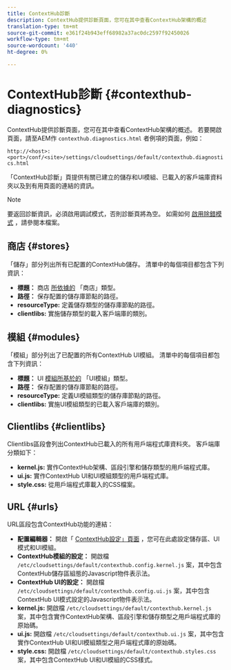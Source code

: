 ```yaml
---
title: ContextHub診斷
description: ContextHub提供診斷頁面，您可在其中查看ContextHub架構的概述
translation-type: tm+mt
source-git-commit: e361f24b943eff68982a37ac0dc2597f92450026
workflow-type: tm+mt
source-wordcount: '440'
ht-degree: 0%

---
```



# ContextHub診斷 {#contexthub-diagnostics}

ContextHub提供診斷頁面，您可在其中查看ContextHub架構的概述。 若要開啟頁面，請至AEM作 `contexthub.diagnostics.html` 者例項的頁面，例如：

`http://<host>:<port>/conf/<site>/settings/cloudsettings/default/contexthub.diagnostics.html`

「ContextHub診斷」頁提供有關已建立的儲存和UI模組、已載入的客戶端庫資料夾以及到有用頁面的連結的資訊。

>[!NOTE]
>
>要返回診斷資訊，必須啟用調試模式，否則診斷頁將為空。 如需如何 [啟用除錯模式](configuring-contexthub.md#debugging-contexthub) ，請參閱本檔案。

## 商店 {#stores}

「儲存」部分列出所有已配置的ContextHub儲存。 清單中的每個項目都包含下列資訊：

* **標題：** 商店 [所依據的](sample-stores.md) 「商店」類型。
* **路徑：** 保存配置的儲存庫節點的路徑。
* **resourceType:** 定義儲存類型的儲存庫節點的路徑。
* **clientlibs:** 實施儲存類型的載入客戶端庫的類別。

## 模組 {#modules}

「模組」部分列出了已配置的所有ContextHub UI模組。 清單中的每個項目都包含下列資訊：

* **標題：** UI [模組所基於的](sample-modules.md) 「UI模組」類型。
* **路徑：** 保存配置的儲存庫節點的路徑。
* **resourceType:** 定義UI模組類型的儲存庫節點的路徑。
* **clientlibs:** 實施UI模組類型的已載入客戶端庫的類別。

## Clientlibs {#clientlibs}

Clientlibs區段會列出ContextHub已載入的所有用戶端程式庫資料夾。 客戶端庫分類如下：

* **kernel.js:** 實作ContextHub架構、區段引擎和儲存類型的用戶端程式庫。
* **ui.js:** 實作ContextHub UI和UI模組類型的用戶端程式庫。
* **style.css:** 從用戶端程式庫載入的CSS檔案。

## URL {#urls}

URL區段包含ContextHub功能的連結：

* **配置編輯器：** 開啟「 [ContextHub設定」頁面](configuring-contexthub.md) ，您可在此處設定儲存區、UI模式和UI模組。
* **ContextHub模組的設定：** 開啟檔 `/etc/cloudsettings/default/contexthub.config.kernel.js` 案，其中包含ContextHub儲存區組態的Javascript物件表示法。
* **ContextHub UI的設定：** 開啟檔 `/etc/cloudsettings/default/contexthub.config.ui.js` 案，其中包含ContextHub UI模式設定的Javascript物件表示法。
* **kernel.js:** 開啟檔 `/etc/cloudsettings/default/contexthub.kernel.js` 案，其中包含實作ContextHub架構、區段引擎和儲存類型之用戶端程式庫的原始碼。
* **ui.js:** 開啟檔 `/etc/cloudsettings/default/contexthub.ui.js` 案，其中包含實作ContextHub UI和UI模組類型之用戶端程式庫的原始碼。
* **style.css:** 開啟檔 `/etc/cloudsettings/default/contexthub.styles.css` 案，其中包含ContextHub UI和UI模組的CSS樣式。
